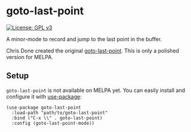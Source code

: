 # goto-last-point

[![License: GPL v3](https://img.shields.io/badge/License-GPL%20v3-blue.svg)](https://www.gnu.org/licenses/gpl-3.0)

A minor-mode to record and jump to the last point in the buffer.

Chris Done created the original
[goto-last-point](https://github.com/chrisdone/emacs-config/blob/master/packages/goto-last-point/goto-last-point.el).
This is only a polished version for MELPA.

## Setup

`goto-last-point` is not available on MELPA yet. You can easily install and
configure it with [use-package](https://github.com/jwiegley/use-package):

``` emacs-lisp
(use-package goto-last-point
  :load-path "path/to/goto-last-point"
  :bind ("C-x \\" . goto-last-point)
  :config (goto-last-point-mode))
```
